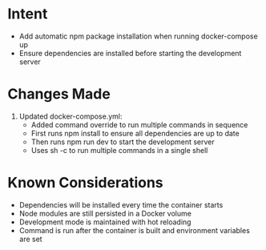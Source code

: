 # Intent
- Add automatic npm package installation when running docker-compose up
- Ensure dependencies are installed before starting the development server

# Changes Made
1. Updated docker-compose.yml:
   - Added command override to run multiple commands in sequence
   - First runs npm install to ensure all dependencies are up to date
   - Then runs npm run dev to start the development server
   - Uses sh -c to run multiple commands in a single shell

# Known Considerations
- Dependencies will be installed every time the container starts
- Node modules are still persisted in a Docker volume
- Development mode is maintained with hot reloading
- Command is run after the container is built and environment variables are set
